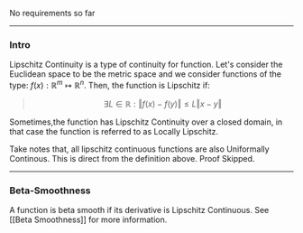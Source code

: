 No requirements so far

---
### **Intro**

Lipschitz Continuity is a type of continuity for function. Let's consider the Euclidean space to be the metric space and we consider functions of the type: $f(x):\mathbb{R}^m\mapsto \mathbb{R}^n$. Then, the function is Lipschitz if: 

> $$
> \exists L\in \mathbb{R}: \Vert f(x) - f(y)\Vert \le L \Vert x - y\Vert
> $$

Sometimes,the function has Lipschitz Continuity over a closed domain, in that case the function is referred to as Locally Lipschitz. 

Take notes that, all lipschitz continuous functions are also Uniformally Continous. This is direct from the definition above. Proof Skipped. 


---
### **Beta-Smoothness**

A function is beta smooth if its derivative is Lipschitz Continuous.  See [[Beta Smoothness]] for more information. 
